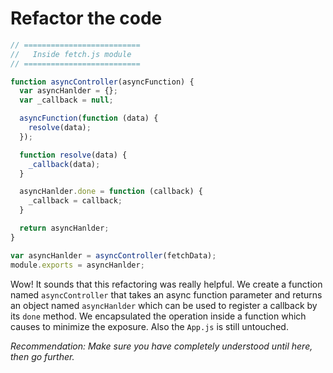 # Refactor the code

```javascript
// ==========================
//   Inside fetch.js module
// ==========================

function asyncController(asyncFunction) {
  var asyncHanlder = {};
  var _callback = null;

  asyncFunction(function (data) {
    resolve(data);
  });

  function resolve(data) {
    _callback(data);
  }

  asyncHanlder.done = function (callback) {
    _callback = callback;
  }

  return asyncHanlder;
}

var asyncHanlder = asyncController(fetchData);
module.exports = asyncHanlder;
```

Wow! It sounds that this refactoring was really helpful. We create a function named `asyncController` that takes an async function parameter and returns an object named `asyncHanlder` which can be used to register a callback by its `done` method. We encapsulated the operation inside a function which causes to minimize the exposure. Also the `App.js` is still untouched.

*Recommendation: Make sure you have completely understood until here, then go further.*
